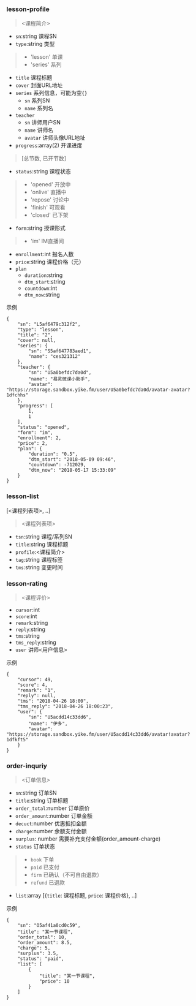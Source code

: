 ### lesson-profile

> <课程简介>

- `sn`:string  课程SN
- `type`:string  类型
> - 'lesson' 单课
> - 'series' 系列

- `title` 课程标题
- `cover` 封面URL地址
- `series` 系列信息，可能为空`{}`
	- `sn` 系列SN
	- `name` 系列名
- `teacher`
	- `sn` 讲师用户SN
	- `name` 讲师名
	- `avatar` 讲师头像URL地址
- `progress`:array(2) 开课进度
> [总节数, 已开节数]
- `status`:string 课程状态
> - 'opened' 开放中
> - 'onlive' 直播中
> - 'repose' 讨论中
> - 'finish' 可观看
> - 'closed' 已下架

- `form`:string 授课形式
> - 'im' IM直播间

- `enrollment`:int 报名人数
- `price`:string 课程价格（元）
- `plan`
	- `duration`:string
	- `dtm_start`:string
	- `countdown`:int
	- `dtm_now`:string


示例

```
{
    "sn": "L5af6479c312f2",
    "type": "lesson",
    "title": "2",
    "cover": null,
    "series": {
        "sn": "S5af647783aed1",
        "name": "ces321312"
    },
    "teacher": {
        "sn": "U5a0befdc7da0d",
        "name": "易灵微课小助手",
        "avatar": "https://storage.sandbox.yike.fm/user/U5a0befdc7da0d/avatar-avatar?1dfchhs"
    },
    "progress": [
        1,
        1
    ],
    "status": "opened",
    "form": "im",
    "enrollment": 2,
    "price": 2,
    "plan": {
        "duration": "0.5",
        "dtm_start": "2018-05-09 09:46",
        "countdown": -712029,
        "dtm_now": "2018-05-17 15:33:09"
    }
}
```

### lesson-list

[<课程列表项>, ..]

> <课程列表项>

- `tsn`:string 课程/系列SN
- `title`:string 课程标题
- `profile`:<课程简介>
- `tag`:string 课程标签
- `tms`:string 变更时间


### lesson-rating

> <课程评价>

- `cursor`:int
- `score`:int
- `remark`:string
- `reply`:string
- `tms`:string
- `tms_reply`:string
- `user` 讲师<用户信息>

示例

```
{
    "cursor": 49,
    "score": 4,
    "remark": "1",
    "reply": null,
    "tms": "2018-04-26 18:00",
    "tms_reply": "2018-04-26 18:00:23",
    "user": {
        "sn": "U5acdd14c33dd6",
        "name": "伊多",
        "avatar": "https://storage.sandbox.yike.fm/user/U5acdd14c33dd6/avatar!avatar?1dfkft5"
    }
}
```

### order-inquriy

> <订单信息>

- `sn`:string 订单SN
- `title`:string 订单标题
- `order_total`:number 订单原价
- `order_amount`:number 订单金额
- `decuct`:number 优惠抵扣金额
- `charge`:number 余额支付金额
- `surplus`: number 需要补充支付金额(order_amount-charge)
- `status` 订单状态
> - `book` 下单
> - `paid` 已支付
> - `firm` 已确认（不可自由退款）
> - `refund` 已退款

- `list`:array [{`title`: 课程标题, `price`: 课程价格}, ..]

示例

```
{
    "sn": "O5af41a0cd0c59",
    "title": "某一节课程",
    "order_total": 10,
    "order_amount": 8.5,
    "charge": 5,
    "surplus": 3.5,
    "status": "paid",
    "list": [
        {
            "title": "某一节课程",
            "price": 10
        }
    ]
}
```
